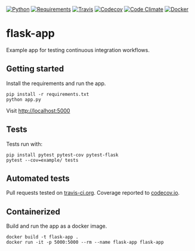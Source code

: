 [![Python](https://img.shields.io/badge/python-2.7%2C%203.5%2C%203.6--dev-blue.svg)]()
[![Requirements](https://requires.io/github/brennv/flask-app/requirements.svg?branch=master)](https://requires.io/github/brennv/flask-app/requirements/?branch=master)
[![Travis](https://travis-ci.org/brennv/flask-app.svg?branch=master)](https://travis-ci.org/brennv/flask-app)
[![Codecov](https://img.shields.io/codecov/c/github/brennv/flask-app.svg?maxAge=2592000)](https://codecov.io/gh/brennv/flask-app)
[![Code Climate](https://img.shields.io/codeclimate/github/kabisaict/flow.svg?maxAge=2592000)]()
[![Docker](https://img.shields.io/docker/automated/jrottenberg/ffmpeg.svg?maxAge=2592000)]()

# flask-app

Example app for testing continuous integration workflows.

## Getting started

Install the requirements and run the app.

```shell
pip install -r requirements.txt
python app.py
```

Visit [http://localhost:5000](http://localhost:5000)

## Tests

Tests run with:

```shell
pip install pytest pytest-cov pytest-flask
pytest --cov=example/ tests
```

## Automated tests

Pull requests tested on [travis-ci.org](https://travis-ci.org/brennv/flask-app). Coverage reported to [codecov.io](https://codecov.io/gh/brennv/flask-app).

## Containerized

Build and run the app as a docker image.

```shell
docker build -t flask-app .
docker run -it -p 5000:5000 --rm --name flask-app flask-app
```
